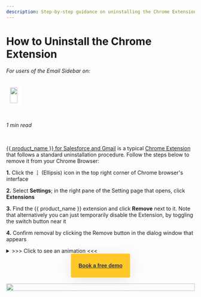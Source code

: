```yaml
---
description: Step-by-step guidance on uninstalling the Chrome Extension
---
```

# How to Uninstall the Chrome Extension  
  

<i>For users of the Email Sidebar on:</i><br><br>
<div class="container" style="display: inline-block; height: 42px; width: auto; padding: 5px 10px; background-color: #fff;"><img src="https://smartcloudconnect.io/wp-content/uploads/2021/08/logo-Gmail.jpg" style="height: 100%; object-fit: contain; vertical-align: middle;"></div> 

&nbsp;

*1 min read*  

<!-- ShareThis BEGIN --> 
<div class="addthis_inline_share_toolbox"></div>
<!-- End ShareThis --> 

&nbsp;

[{{ product_name }} for Salesforce and Gmail](../Using-the-Solution-for-Salesforce-and-Gmail/) is a typical [Chrome Extension](https://support.google.com/chrome_webstore/answer/2664769?hl=en) that follows a standard uninstallation procedure. Follow the steps below to remove it from your Chrome Browser:

**1\.** Click the **⋮** (Ellipsis) icon in the top right corner of Chrome browser's interface  

**2\.** Select **Settings**; in the right pane of the Setting page that opens, click **Extensions**  

**3\.** Find the {{ product_name }} extension and click **Remove** next to it. Note that alternatively you can just temporarily disable the Extension, by toggling the switch button near it  

**4\.** Confirm removal by clicking the Remove button in the dialog window that appears  

<details><summary> >>> Click to see an animation <<< </summary>
<p><img src="..\..\assets\images\Using-SmartCloud-Connect\How-To-s\Gmail\remove.gif" class="minimized">
</p></details> 

&nbsp;


<style>
  .banners {
    text-align: center;
    display: flex;
    flex-direction: column;
    align-items: center;
  }

  .banners a.button {
      background-color: #FFC827;
      color: #2F3341;
      box-shadow: 0 5px 35px rgba(146, 146, 146, 0.2);
      padding: 20px;
      font-family: Graphic, arial;
      font-weight: 600;
      line-height: 24px;
      margin-top: -100px;
      border-radius: 3px;
      cursor: pointer;
      transition: .1s;
  }

  .banners a.button:hover {
    transform: scale(1.05);
  }

  .banners a.button a:hover,
  .banners a.button a:visited {
      color: #2F3341;
  }

  .banner-3 a.button {
    margin-left: 45%;
  }
</style>

<br>
<br>
<div class="banners banner-2">
  <img src="../../assets/images/banners/banner-2.svg" style="width: 100%; height: 100%;">
  <a class="button" href="https://revenuegrid.com/request-demo/?utm_source=kb_rg&utm_medium=referral&utm_campaign=eac_demo&utm_content=banner" target="_blank">Book a free demo</a>
</div>
